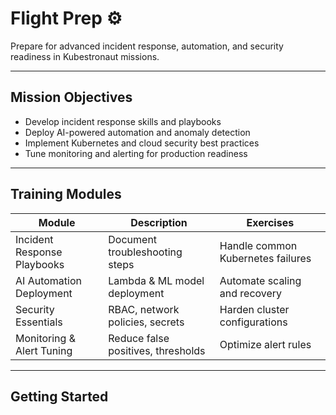 # Flight Prep ⚙️

Prepare for advanced incident response, automation, and security readiness in Kubestronaut missions.

---

## Mission Objectives

- Develop incident response skills and playbooks  
- Deploy AI-powered automation and anomaly detection  
- Implement Kubernetes and cloud security best practices  
- Tune monitoring and alerting for production readiness  

---

## Training Modules

| Module                        | Description                        | Exercises                        |
|-------------------------------|----------------------------------|---------------------------------|
| Incident Response Playbooks    | Document troubleshooting steps   | Handle common Kubernetes failures|
| AI Automation Deployment       | Lambda & ML model deployment     | Automate scaling and recovery   |
| Security Essentials            | RBAC, network policies, secrets  | Harden cluster configurations   |
| Monitoring & Alert Tuning      | Reduce false positives, thresholds| Optimize alert rules            |

---

## Getting Started

